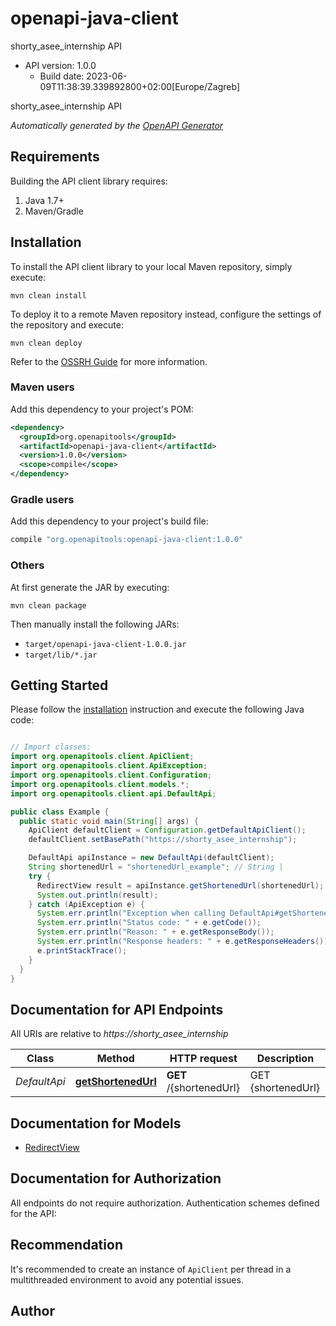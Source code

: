 # openapi-java-client

shorty_asee_internship API
- API version: 1.0.0
  - Build date: 2023-06-09T11:38:39.339892800+02:00[Europe/Zagreb]

shorty_asee_internship API


*Automatically generated by the [OpenAPI Generator](https://openapi-generator.tech)*


## Requirements

Building the API client library requires:
1. Java 1.7+
2. Maven/Gradle

## Installation

To install the API client library to your local Maven repository, simply execute:

```shell
mvn clean install
```

To deploy it to a remote Maven repository instead, configure the settings of the repository and execute:

```shell
mvn clean deploy
```

Refer to the [OSSRH Guide](http://central.sonatype.org/pages/ossrh-guide.html) for more information.

### Maven users

Add this dependency to your project's POM:

```xml
<dependency>
  <groupId>org.openapitools</groupId>
  <artifactId>openapi-java-client</artifactId>
  <version>1.0.0</version>
  <scope>compile</scope>
</dependency>
```

### Gradle users

Add this dependency to your project's build file:

```groovy
compile "org.openapitools:openapi-java-client:1.0.0"
```

### Others

At first generate the JAR by executing:

```shell
mvn clean package
```

Then manually install the following JARs:

* `target/openapi-java-client-1.0.0.jar`
* `target/lib/*.jar`

## Getting Started

Please follow the [installation](#installation) instruction and execute the following Java code:

```java

// Import classes:
import org.openapitools.client.ApiClient;
import org.openapitools.client.ApiException;
import org.openapitools.client.Configuration;
import org.openapitools.client.models.*;
import org.openapitools.client.api.DefaultApi;

public class Example {
  public static void main(String[] args) {
    ApiClient defaultClient = Configuration.getDefaultApiClient();
    defaultClient.setBasePath("https://shorty_asee_internship");

    DefaultApi apiInstance = new DefaultApi(defaultClient);
    String shortenedUrl = "shortenedUrl_example"; // String | 
    try {
      RedirectView result = apiInstance.getShortenedUrl(shortenedUrl);
      System.out.println(result);
    } catch (ApiException e) {
      System.err.println("Exception when calling DefaultApi#getShortenedUrl");
      System.err.println("Status code: " + e.getCode());
      System.err.println("Reason: " + e.getResponseBody());
      System.err.println("Response headers: " + e.getResponseHeaders());
      e.printStackTrace();
    }
  }
}

```

## Documentation for API Endpoints

All URIs are relative to *https://shorty_asee_internship*

Class | Method | HTTP request | Description
------------ | ------------- | ------------- | -------------
*DefaultApi* | [**getShortenedUrl**](docs/DefaultApi.md#getShortenedUrl) | **GET** /{shortenedUrl} | GET {shortenedUrl}


## Documentation for Models

 - [RedirectView](docs/RedirectView.md)


## Documentation for Authorization

All endpoints do not require authorization.
Authentication schemes defined for the API:

## Recommendation

It's recommended to create an instance of `ApiClient` per thread in a multithreaded environment to avoid any potential issues.

## Author



